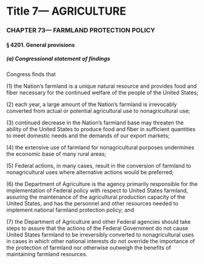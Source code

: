 
# Title 7— AGRICULTURE
### CHAPTER 73— FARMLAND PROTECTION POLICY
#### § 4201. General provisions
##### (a) Congressional statement of findings

Congress finds that

(1) the Nation’s farmland is a unique natural resource and provides food and fiber necessary for the continued welfare of the people of the United States;

(2) each year, a large amount of the Nation’s farmland is irrevocably converted from actual or potential agricultural use to non­agricultural use;

(3) continued decrease in the Nation’s farmland base may threaten the ability of the United States to produce food and fiber in sufficient quantities to meet domestic needs and the demands of our export markets;

(4) the extensive use of farmland for non­agricultural purposes undermines the economic base of many rural areas;

(5) Federal actions, in many cases, result in the conversion of farmland to nonagricultural uses where alternative actions would be preferred;

(6) the Department of Agriculture is the agency primarily responsible for the implementation of Federal policy with respect to United States farmland, assuring the maintenance of the agricultural production capacity of the United States, and has the personnel and other resources needed to implement national farmland protection policy; and

(7) the Department of Agriculture and other Federal agencies should take steps to assure that the actions of the Federal Government do not cause United States farmland to be irreversibly converted to nonagricultural uses in cases in which other national interests do not override the importance of the protection of farmland nor otherwise outweigh the benefits of maintaining farmland resources.
